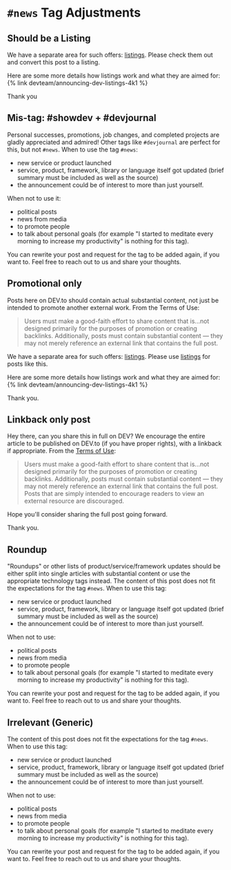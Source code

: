# `#news` Tag Adjustments

## Should be a Listing

We have a separate area for such offers: [listings](https://dev.to/listings).
Please check them out and convert this post to a listing.

Here are some more details how listings work and what they are aimed for:
{% link devteam/announcing-dev-listings-4k1 %}

Thank you

## Mis-tag: #showdev + #devjournal

Personal successes, promotions, job changes, and completed projects are gladly appreciated and admired! Other tags like `#devjournal` are perfect for this, but not `#news`.
When to use the tag `#news`:

-   new service or product launched
-   service, product, framework, library or language itself got updated (brief summary must be included as well as the source)
-   the announcement could be of interest to more than just yourself.

When not to use it:

-   political posts
-   news from media
-   to promote people
-   to talk about personal goals (for example "I started to meditate every morning to increase my productivity" is nothing for this tag).

You can rewrite your post and request for the tag to be added again, if you want to.
Feel free to reach out to us and share your thoughts.

## Promotional only

Posts here on DEV.to should contain actual substantial content, not just be intended to promote another external work. From the Terms of Use:

> Users must make a good-faith effort to share content that is...not designed primarily for the purposes of promotion or creating backlinks. Additionally, posts must contain substantial content — they may not merely reference an external link that contains the full post.

We have a separate area for such offers: [listings](https://dev.to/listings).
Please use [listings](https://dev.to/listings) for posts like this.

Here are some more details how listings work and what they are aimed for:
{% link devteam/announcing-dev-listings-4k1 %}

Thank you.

## Linkback only post

Hey there, can you share this in full on DEV?
We encourage the entire article to be published on DEV.to (if you have proper rights), with a linkback if appropriate.
From the [Terms of Use](https://dev.to/terms):

> Users must make a good-faith effort to share content that is...not designed primarily for the purposes of promotion or creating backlinks. Additionally, posts must contain substantial content — they may not merely reference an external link that contains the full post.
> Posts that are simply intended to encourage readers to view an external resource are discouraged.

Hope you'll consider sharing the full post going forward.

Thank you.

## Roundup

"Roundups" or other lists of product/service/framework updates should be either split into single articles with substantial content or use the appropriate technology tags instead.
The content of this post does not fit the expectations for the tag `#news`.
When to use this tag:

-   new service or product launched
-   service, product, framework, library or language itself got updated (brief summary must be included as well as the source)
-   the announcement could be of interest to more than just yourself.

When not to use:

-   political posts
-   news from media
-   to promote people
-   to talk about personal goals (for example "I started to meditate every morning to increase my productivity" is nothing for this tag).

You can rewrite your post and request for the tag to be added again, if you want to.
Feel free to reach out to us and share your thoughts.

## Irrelevant (Generic)

The content of this post does not fit the expectations for the tag `#news`.
When to use this tag:

-   new service or product launched
-   service, product, framework, library or language itself got updated (brief summary must be included as well as the source)
-   the announcement could be of interest to more than just yourself.

When not to use:

-   political posts
-   news from media
-   to promote people
-   to talk about personal goals (for example "I started to meditate every morning to increase my productivity" is nothing for this tag).

You can rewrite your post and request for the tag to be added again, if you want to.
Feel free to reach out to us and share your thoughts.
